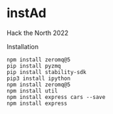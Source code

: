 # instAd
Hack the North 2022

Installation
```
npm install zeromq@5
pip install pyzmq
pip install stability-sdk 
pip3 install ipython         
npm install zeromq@5
npm install util                                    
npm install express cars --save 
npm install express         
```
